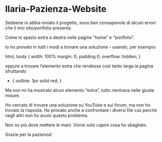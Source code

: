 # Ilaria-Pazienza-Website

Sebbene io abbia inviato il progetto, sono ben consapevole di alcuni errori che il mio sito/portfolio presenta.

Come lo spazio extra a destra nelle pagine “home” e “portfolio”. 

Io ho provato in tutti i modi a trovare una soluzione - usando, per esempio:

html, body 
{ width: 100%
 margin: 0;
 padding 0;
 overflow: hidden;
 } 


oppure a trovare l’elemento extra che rendesse così tanto larga la pagina sfruttando 

* {
outline: 1px solid red; 
}

Ma non mi ha mostrato alcun elemento “extra”, tutto rientrava nelle giuste misure.

Ho cercato di trovare una soluzione su YouTube e sui forum, ma non ho trovato la risposta. Ho provato anche a confrontare i diversi file css perché negli altri non ho avuto questo problema.

Non so più dove mettere le mani.
Vorrei solo capire cosa ho sbagliato.

Grazie per la pazienza!
